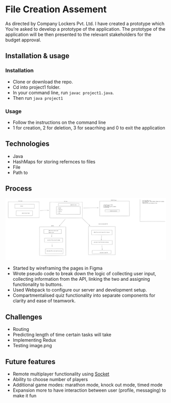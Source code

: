 # File Creation Assement 
As directed by Company Lockers Pvt. Ltd. I have created a prototype which  You’re asked to develop a prototype of the application. The prototype of the application will be then presented to the relevant stakeholders for the budget approval.
## Installation & usage
### Installation
- Clone or download the repo.
- Cd into project1 folder.
- In your command line, run `javac project1.java`.
- Then run `java project1`
### Usage
- Follow the instructions on the command line 
- 1 for creation, 2 for deletion, 3 for seacrhing and 0 to exit the application
## Technologies
- Java
- HashMaps for storing refernces to files
- File
- Path to
## Process

![](process.png)
- Started by wireframing the pages in Figma
- Wrote pseudo code to break down the logic of collecting user input, collecting information from the API, linking the two and assigning functionality to buttons.
- Used Webpack to configure our server and development setup.
- Compartmentalised quiz functionality into separate components for clarity and ease of teamwork.

## Challenges
- Routing
- Predicting length of time certain tasks will take
- Implementing Redux
- Testing
image.png
## Future features
- Remote multiplayer functionality using [Socket](https://socket.io)
- Ability to choose number of players 
- Additional game modes: marathon mode, knock out mode, timed mode
- Expansion more to have interaction between user (profile, messaging) to make it fun